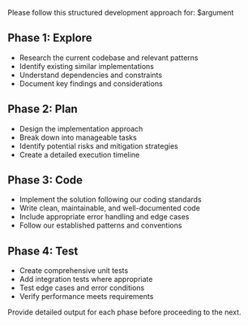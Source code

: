 Please follow this structured development approach for: $argument

## Phase 1: Explore
- Research the current codebase and relevant patterns
- Identify existing similar implementations
- Understand dependencies and constraints
- Document key findings and considerations

## Phase 2: Plan
- Design the implementation approach
- Break down into manageable tasks
- Identify potential risks and mitigation strategies
- Create a detailed execution timeline

## Phase 3: Code
- Implement the solution following our coding standards
- Write clean, maintainable, and well-documented code
- Include appropriate error handling and edge cases
- Follow our established patterns and conventions

## Phase 4: Test
- Create comprehensive unit tests
- Add integration tests where appropriate
- Test edge cases and error conditions
- Verify performance meets requirements

Provide detailed output for each phase before proceeding to the next.
